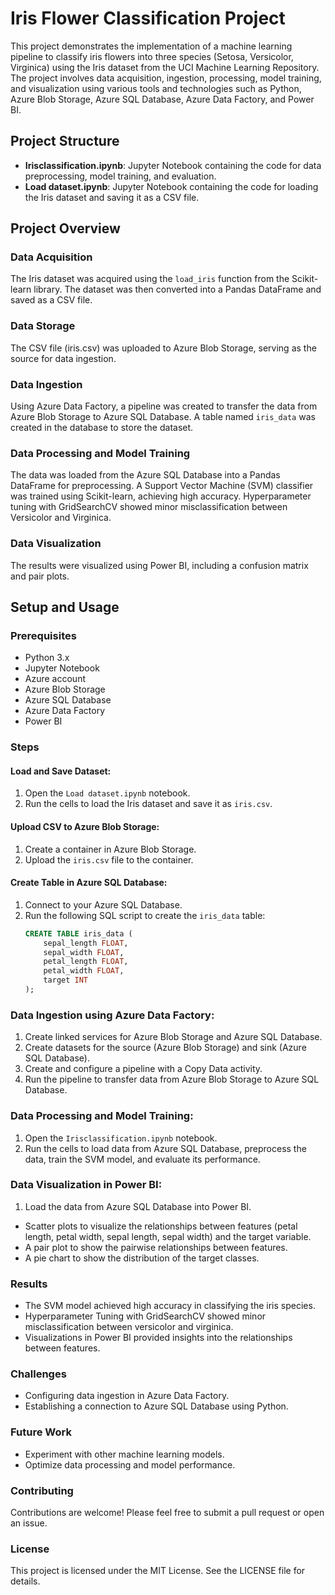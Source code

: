 # Iris Flower Classification Project

This project demonstrates the implementation of a machine learning pipeline to classify iris flowers into three species (Setosa, Versicolor, Virginica) using the Iris dataset from the UCI Machine Learning Repository. The project involves data acquisition, ingestion, processing, model training, and visualization using various tools and technologies such as Python, Azure Blob Storage, Azure SQL Database, Azure Data Factory, and Power BI.

## Project Structure

- **Irisclassification.ipynb**: Jupyter Notebook containing the code for data preprocessing, model training, and evaluation.
- **Load dataset.ipynb**: Jupyter Notebook containing the code for loading the Iris dataset and saving it as a CSV file.

## Project Overview

### Data Acquisition
The Iris dataset was acquired using the `load_iris` function from the Scikit-learn library. The dataset was then converted into a Pandas DataFrame and saved as a CSV file.

### Data Storage
The CSV file (iris.csv) was uploaded to Azure Blob Storage, serving as the source for data ingestion.

### Data Ingestion
Using Azure Data Factory, a pipeline was created to transfer the data from Azure Blob Storage to Azure SQL Database. A table named `iris_data` was created in the database to store the dataset.

### Data Processing and Model Training
The data was loaded from the Azure SQL Database into a Pandas DataFrame for preprocessing. A Support Vector Machine (SVM) classifier was trained using Scikit-learn, achieving high accuracy. Hyperparameter tuning with GridSearchCV showed minor misclassification between Versicolor and Virginica.

### Data Visualization
The results were visualized using Power BI, including a confusion matrix and pair plots.

## Setup and Usage

### Prerequisites
- Python 3.x
- Jupyter Notebook
- Azure account
- Azure Blob Storage
- Azure SQL Database
- Azure Data Factory
- Power BI

### Steps

#### Load and Save Dataset:

1. Open the `Load dataset.ipynb` notebook.
2. Run the cells to load the Iris dataset and save it as `iris.csv`.

#### Upload CSV to Azure Blob Storage:

1. Create a container in Azure Blob Storage.
2. Upload the `iris.csv` file to the container.

#### Create Table in Azure SQL Database:

1. Connect to your Azure SQL Database.
2. Run the following SQL script to create the `iris_data` table:
   ```sql
   CREATE TABLE iris_data (
       sepal_length FLOAT,
       sepal_width FLOAT,
       petal_length FLOAT,
       petal_width FLOAT,
       target INT
   );
### Data Ingestion using Azure Data Factory:
1. Create linked services for Azure Blob Storage and Azure SQL Database.
2. Create datasets for the source (Azure Blob Storage) and sink (Azure SQL Database).
3. Create and configure a pipeline with a Copy Data activity.
4. Run the pipeline to transfer data from Azure Blob Storage to Azure SQL Database.

### Data Processing and Model Training:
1. Open the `Irisclassification.ipynb` notebook.
2. Run the cells to load data from Azure SQL Database, preprocess the data, train the SVM model, and evaluate its performance.

### Data Visualization in Power BI:
1. Load the data from Azure SQL Database into Power BI.
- Scatter plots to visualize the relationships between features (petal length, petal width, sepal length, sepal width) and the target variable.
- A pair plot to show the pairwise relationships between features.
- A pie chart to show the distribution of the target classes.

### Results
- The SVM model achieved high accuracy in classifying the iris species.
- Hyperparameter Tuning with GridSearchCV showed minor misclassification between versicolor and virginica.
- Visualizations in Power BI provided insights into the relationships between features.

### Challenges
- Configuring data ingestion in Azure Data Factory.
- Establishing a connection to Azure SQL Database using Python.

### Future Work
- Experiment with other machine learning models.
- Optimize data processing and model performance.

### Contributing
Contributions are welcome! Please feel free to submit a pull request or open an issue.

### License
This project is licensed under the MIT License. See the LICENSE file for details.
